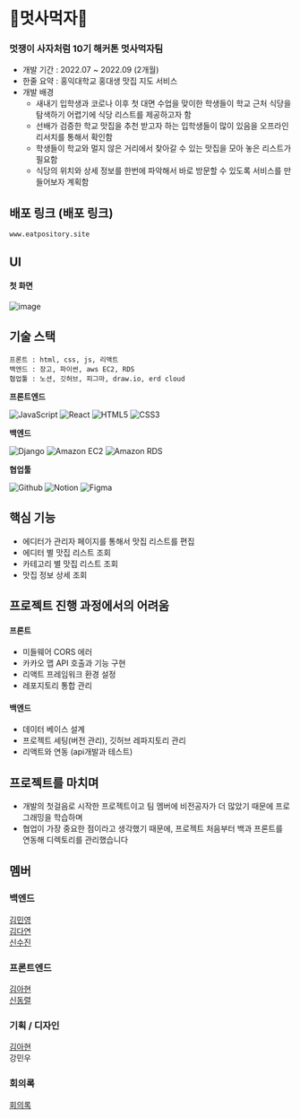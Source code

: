 # 🍖멋사먹자🍺
### 멋쟁이 사자처럼 10기 해커톤 멋사먹자팀  
- 개발 기간 : 2022.07 ~ 2022.09 (2개월)
- 한줄 요약 : 홍익대학교 홍대생 맛집 지도 서비스  
- 개발 배경  
    - 새내기 입학생과 코로나 이후 첫 대면 수업을 맞이한 학생들이 학교 근처 식당을 탐색하기 어렵기에 식당 리스트를 제공하고자 함  
    - 선배가 검증한 학교 맛집을 추천 받고자 하는 입학생들이 많이 있음을 오프라인 리서치를 통해서 확인함
    - 학생들이 학교와 멀지 않은 거리에서 찾아갈 수 있는 맛집을 모아 놓은 리스트가 필요함 
    - 식당의 위치와 상세 정보를 한번에 파악해서 바로 방문할 수 있도록 서비스를 만들어보자 계획함   
  
## 배포 링크 (배포 링크)
    www.eatpository.site
    

## UI
#### 첫 화면
  ![image](https://user-images.githubusercontent.com/51940808/200162547-8cae77eb-5545-4d7d-8969-5cc962dc728e.png)
  
  
## 기술 스택
```
프론트 : html, css, js, 리액트
백엔드 : 장고, 파이썬, aws EC2, RDS
협업툴 : 노션, 깃허브, 피그마, draw.io, erd cloud
```
**프론트엔드**

![JavaScript](https://img.shields.io/badge/JavaScript-F7DF1E.svg?&style=for-the-badge&logo=JavaScript&logoColor=1d1d1d)
![React](https://img.shields.io/badge/React-61DAFB.svg?&style=for-the-badge&logo=React&logoColor=1d1d1d)
![HTML5](https://img.shields.io/badge/HTML5-E34F26.svg?&style=for-the-badge&logo=HTML5&logoColor=white)
![CSS3](https://img.shields.io/badge/CSS3-1572B6.svg?&style=for-the-badge&logo=CSS3&logoColor=white) 

**백엔드**

![Django](https://img.shields.io/badge/django-092E20.svg?&style=for-the-badge&logo=django&logoColor=white)
![Amazon EC2](https://img.shields.io/badge/AmazonEC2-FF9900.svg?&style=for-the-badge&logo=AmazonEC2&logoColor=white)
![Amazon RDS](https://img.shields.io/badge/AmazonRDS-527FFF.svg?&style=for-the-badge&logo=AmazonRDS&logoColor=white)

**협업툴**

![Github](https://img.shields.io/badge/Github-181717.svg?&style=for-the-badge&logo=Github&logoColor=white)
![Notion](https://img.shields.io/badge/Notion-ffffff.svg?&style=for-the-badge&logo=Notion&logoColor=black)
![Figma](https://img.shields.io/badge/Figma-1D1D1D.svg?&style=for-the-badge&logo=Figma&logoColor=white)

## 핵심 기능
  - 에디터가 관리자 페이지를 통해서 맛집 리스트를 편집
  - 에디터 별 맛집 리스트 조회  
  - 카테고리 별 맛집 리스트 조회  
  - 맛집 정보 상세 조회    
  
## 프로젝트 진행 과정에서의 어려움
#### 프론트  
  - 미들웨어 CORS 에러   
  - 카카오 맵 API 호출과 기능 구현  
  - 리액트 프레임워크 환경 설정    
  - 레포지토리 통합 관리   
#### 백엔드   
  - 데이터 베이스 설계   
  - 프로젝트 세팅(버전 관리),  깃허브 레파지토리 관리  
  - 리액트와 연동 (api개발과 테스트)  

## 프로젝트를 마치며
- 개발의 첫걸음로 시작한 프로젝트이고 팀 멤버에 비전공자가 더 많았기 때문에 프로그래밍을 학습하며  
- 협업이 가장 중요한 점이라고 생각했기 때문에, 프로젝트 처음부터 백과 프론트를 연동해 디렉토리를 관리했습니다  

## 멤버
### 백엔드
[김민영](https://github.com/myqewr)  
[김다연](https://github.com/danhandev)  
[신수진](https://github.com/lemoncurdyogurt)  

### 프론트엔드
[김아현](https://github.com/naro-Kim)  
[신동렬](https://github.com/shinddong)  

### 기획 / 디자인
[김아현](https://github.com/naro-Kim)  
강민우  

### 회의록
[회의록](https://www.notion.so/eat-likelion-hongik/bcdb230762154259b7501228d6139c27) 
